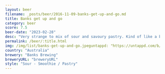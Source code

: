 ```yaml
---
layout: beer
filename: _posts/beer/2016-11-09-banks-get-up-and-go.md
title: Banks get up and go
category: beer
score: 7.5
beer-date: "2023-02-28"
desc: "Very strange to mix of sour and savoury pastry. Kind of like a breakfast with orange juice mixed in"
permalink: /beer/:title.html
img: /img/list/banks-get-up-and-go.jpeguntappd: "https://untappd.com/b/banks-brewing-get-up---go/4823577"
country: "Australia"
brewery: "Banks Brewing"
breweryURL: "breweryURL"
style: "Sour - Smoothie / Pastry"
---
```

